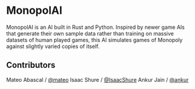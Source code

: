 # MonopolAI
MonopolAI is an AI built in Rust and Python.  Inspired by newer game AIs that generate their own sample data rather than training on massive datasets of human played games, this AI simulates games of Monopoly against slightly varied copies of itself.

## Contributors
Mateo Abascal / [@mateo](https://github.com/mateo)
Isaac Shure / [@IsaacShure](https://github.com/IsaacShure)
Ankur Jain / [@ankur](https://github.com/ankur)
